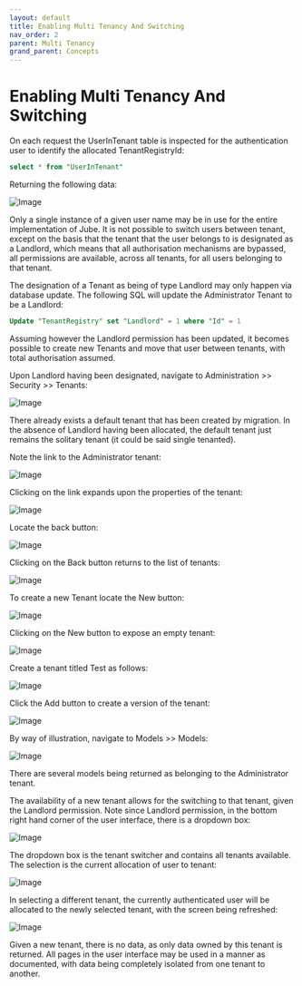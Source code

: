 ```yaml
---
layout: default
title: Enabling Multi Tenancy And Switching
nav_order: 2
parent: Multi Tenancy
grand_parent: Concepts
---
```


# Enabling Multi Tenancy And Switching
On each request the UserInTenant table is inspected for the authentication user to identify the allocated TenantRegistryId:

``` sql
select * from "UserInTenant"
```

Returning the following data:

![Image](AllocatedUser.png)

Only a single instance of a given user name may be in use for the entire implementation of Jube.  It is not possible to switch users between tenant, except on the basis that the tenant that the user belongs to is designated as a Landlord, which means that all authorisation mechanisms are bypassed, all permissions are available, across all tenants, for all users belonging to that tenant.

The designation of a Tenant as being of type Landlord may only happen via database update.  The following SQL will update the Administrator Tenant to be a Landlord:

``` sql
Update "TenantRegistry" set "Landlord" = 1 where "Id" = 1
```

Assuming however the Landlord permission has been updated,  it becomes possible to create new Tenants and move that user between tenants,  with total authorisation assumed.  

Upon Landlord having been designated, navigate to Administration >> Security >> Tenants:

![Image](DefaultTenant.png)

There already exists a default tenant that has been created by migration.  In the absence of Landlord having been allocated,  the default tenant just remains the solitary tenant (it could be said single tenanted).

Note the link to the Administrator tenant:

![Image](LocationOfAdministratorLink.png)

Clicking on the link expands upon the properties of the tenant:

![Image](PropertiesOfTenant.png)

Locate the back button:

![Image](LocationOfBackButton.png)

Clicking on the Back button returns to the list of tenants:

![Image](ReturnedToListOfTenants.png)

To create a new Tenant locate the New button:

![Image](LocationOfNewButton.png)

Clicking on the New button to expose an empty tenant:

![Image](EmptyTenant.png)

Create a tenant titled Test as follows:

![Image](ExampleTenant.png)

Click the Add button to create a version of the tenant:

![Image](VersionOfTenant.png)

By way of illustration, navigate to Models >> Models:

![Image](ModelsUnderTheAdministratorTenant.png)

There are several models being returned as belonging to the Administrator tenant.

The availability of a new tenant allows for the switching to that tenant, given the Landlord permission.  Note since Landlord permission,  in the bottom right hand corner of the user interface, there is a dropdown box:

![Image](LocationOfTenantSwitcher.png)

The dropdown box is the tenant switcher and contains all tenants available.  The selection is the current allocation of user to tenant:

![Image](ExpandedDropDown.png)

In selecting a different tenant,  the currently authenticated user will be allocated to the newly selected tenant,  with the screen being refreshed:

![Image](NewlyAssignedTenant.png)

Given a new tenant,  there is no data, as only data owned by this tenant is returned.  All pages in the user interface may be used in a manner as documented, with data being completely isolated from one tenant to another.